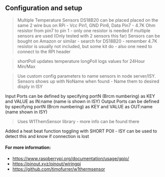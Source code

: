 ## Configuration and setup

 >Multiple Temperature Sensors DS18B20 can be placed placed on the same 2 wire bus on RPi - Vcc Pin1, GND Pin6, Data Pin7 - 4.7K Ohm resistor from pin7 to pin 1 - only one resistor is needed if multiple sensors are used 
(Only tested with 2 sensors this far)
> Sensors can be bought on Amazon or similar - search for DS18B20 - remember 4.7K resistor is usually not included, but some kit do - also one need to connect to the RPI header 

> shortPoll updates temperature
> longPoll logs values for 24Hour Min/Max

>Use custom config parameters to name sensors in node server/ISY.  
Sensors shows up with NoName when found - Name them to desired disply in ISY

Input Ports can be defined by specifying portN (Brcm numbering) as KEY and VALUE as IN:name (name is shown in ISY)
Output Ports can be defined by specifying portN (Brcm numbering) as KEY and VALUE as OUT:name (name shown in ISY)

> Uses W1ThemSensor library - more info can be found there 

Added a heat beat function toggling with SHORT POll - ISY can be used to detect this and know if connection is lost 

#### For more information:
- <https://www.raspberrypi.org/documentation/usage/gpio/>
- <https://pinout.xyz/pinout/wiringpi>
- <https://github.com/timofurrer/w1thermsensor>
